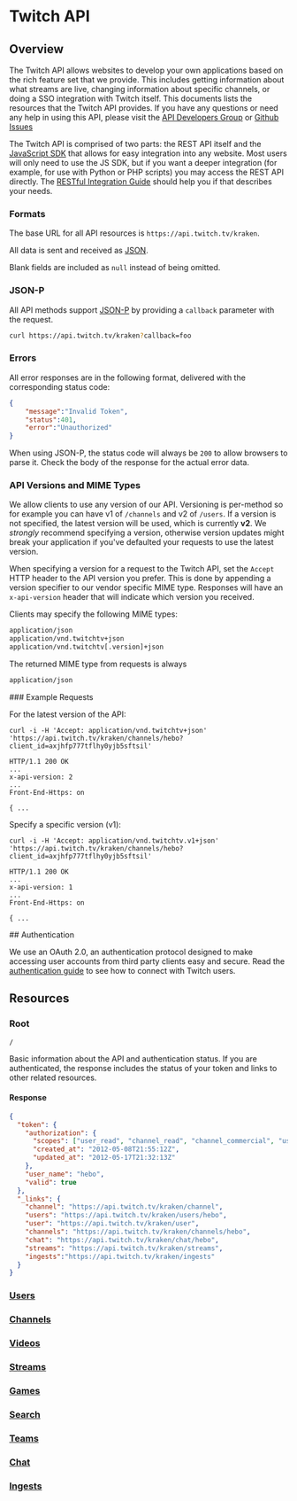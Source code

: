 # Twitch API

## Overview

The Twitch API allows websites to develop your own applications based on the rich feature set that we provide. This includes getting information about what streams are live, changing information about specific channels, or doing a SSO integration with Twitch itself. This documents lists the resources that the Twitch API provides. If you have any questions or need any help in using this API, please visit the [API Developers Group][] or [Github Issues][]

The Twitch API is comprised of two parts: the REST API itself and the [JavaScript SDK][] that allows for easy integration into any website. Most users will only need to use the JS SDK, but if you want a deeper integration (for example, for use with Python or PHP scripts) you may access the REST API directly. The [RESTful Integration Guide][] should help you if that describes your needs.


[API Developers Group]: https://groups.google.com/forum/?fromgroups#!forum/twitch-api
[JavaScript SDK]: /justintv/twitch-js-sdk
[Github Issues]: /justintv/Twitch-API/issues
[RESTful Integration Guide]: /justintv/Twitch-API/blob/master/RESTful-Integration-Guide.md

### Formats

The base URL for all API resources is `https://api.twitch.tv/kraken`.

All data is sent and received as [JSON][].

Blank fields are included as `null` instead of being omitted.

[JSON]: http://www.json.org/

### JSON-P

All API methods support [JSON-P][] by providing a `callback` parameter with the request.

```bash
curl https://api.twitch.tv/kraken?callback=foo
```

[JSON-P]: http://json-p.org/
### Errors

All error responses are in the following format, delivered with the corresponding status code:

```json
{
    "message":"Invalid Token",
    "status":401,
    "error":"Unauthorized"
}
```

When using JSON-P, the status code will always be `200` to allow browsers to parse it. Check the body of the response for the actual error data.

### API Versions and MIME Types

We allow clients to use any version of our API. Versioning is per-method so for example you can have v1 of `/channels` and v2 of `/users`. If a version is not specified, the latest version will be used, which is currently **v2**. We *strongly* recommend specifying a version, otherwise version updates might break your application if you've defaulted your requests to use the latest version.

When specifying a version for a request to the Twitch API, set the `Accept` HTTP header to the API version you prefer. This is done by appending a version specifier to our vendor specific MIME type. Responses will have an `x-api-version` header that will indicate which version you received.

Clients may specify the following MIME types:

```bash
application/json
application/vnd.twitchtv+json
application/vnd.twitchtv[.version]+json
```

The returned MIME type from requests is always

```bash
application/json
```

<a name="requests"/>
### Example Requests

For the latest version of the API:

    curl -i -H 'Accept: application/vnd.twitchtv+json' 'https://api.twitch.tv/kraken/channels/hebo?client_id=axjhfp777tflhy0yjb5sftsil' 
    
    HTTP/1.1 200 OK
    ...
    x-api-version: 2
    ...
    Front-End-Https: on
    
    { ...

Specify a specific version (v1):

    curl -i -H 'Accept: application/vnd.twitchtv.v1+json' 'https://api.twitch.tv/kraken/channels/hebo?client_id=axjhfp777tflhy0yjb5sftsil' 
    
    HTTP/1.1 200 OK
    ...
    x-api-version: 1
    ...
    Front-End-Https: on
    
    { ...


<a name="oauth"/>
<a name="wiki-auth"/>
## Authentication 

We use an OAuth 2.0, an authentication protocol designed to make accessing user accounts from third party clients easy and secure. Read the [authentication guide][] to see how to connect with Twitch users.

[authentication guide]: /justintv/Twitch-API/blob/master/authentication.md

## Resources

### Root

`/`

Basic information about the API and authentication status. If you are authenticated, the response includes the status of your token and links to other related resources.

#### Response

```json
{
  "token": {
    "authorization": {
      "scopes": ["user_read", "channel_read", "channel_commercial", "user_read"],
      "created_at": "2012-05-08T21:55:12Z",
      "updated_at": "2012-05-17T21:32:13Z"
    },
    "user_name": "hebo",
    "valid": true
  },
  "_links": {
    "channel": "https://api.twitch.tv/kraken/channel",
    "users": "https://api.twitch.tv/kraken/users/hebo",
    "user": "https://api.twitch.tv/kraken/user",
    "channels": "https://api.twitch.tv/kraken/channels/hebo",
    "chat": "https://api.twitch.tv/kraken/chat/hebo",
    "streams": "https://api.twitch.tv/kraken/streams",
    "ingests":"https://api.twitch.tv/kraken/ingests"
  }
}
```

### [Users](/justintv/Twitch-API/blob/master/resources/users.md)
### [Channels](/justintv/Twitch-API/blob/master/resources/channels.md)
### [Videos](/justintv/Twitch-API/blob/master/resources/videos.md)
### [Streams](/justintv/Twitch-API/blob/master/resources/streams.md)
### [Games](/justintv/Twitch-API/blob/master/resources/games.md)
### [Search](/justintv/Twitch-API/blob/master/resources/search.md)
### [Teams](/justintv/Twitch-API/blob/master/resources/teams.md)
### [Chat](/justintv/Twitch-API/blob/master/resources/chat.md)
### [Ingests](/justintv/Twitch-API/blob/master/resources/ingests.md)
<!--### [Blocks](/justintv/Twitch-API/blob/master/resources/blocks.md)-->
